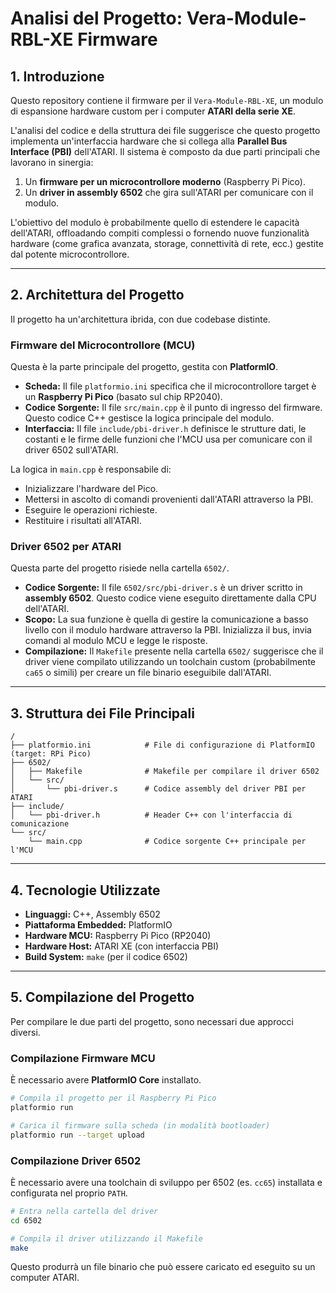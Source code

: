 # Analisi del Progetto: Vera-Module-RBL-XE Firmware

## 1. Introduzione

Questo repository contiene il firmware per il `Vera-Module-RBL-XE`, un modulo di espansione hardware custom per i computer **ATARI della serie XE**.

L'analisi del codice e della struttura dei file suggerisce che questo progetto implementa un'interfaccia hardware che si collega alla **Parallel Bus Interface (PBI)** dell'ATARI. Il sistema è composto da due parti principali che lavorano in sinergia:

1.  Un **firmware per un microcontrollore moderno** (Raspberry Pi Pico).
2.  Un **driver in assembly 6502** che gira sull'ATARI per comunicare con il modulo.

L'obiettivo del modulo è probabilmente quello di estendere le capacità dell'ATARI, offloadando compiti complessi o fornendo nuove funzionalità hardware (come grafica avanzata, storage, connettività di rete, ecc.) gestite dal potente microcontrollore.

---

## 2. Architettura del Progetto

Il progetto ha un'architettura ibrida, con due codebase distinte.

### Firmware del Microcontrollore (MCU)

Questa è la parte principale del progetto, gestita con **PlatformIO**.

-   **Scheda:** Il file `platformio.ini` specifica che il microcontrollore target è un **Raspberry Pi Pico** (basato sul chip RP2040).
-   **Codice Sorgente:** Il file `src/main.cpp` è il punto di ingresso del firmware. Questo codice C++ gestisce la logica principale del modulo.
-   **Interfaccia:** Il file `include/pbi-driver.h` definisce le strutture dati, le costanti e le firme delle funzioni che l'MCU usa per comunicare con il driver 6502 sull'ATARI.

La logica in `main.cpp` è responsabile di:
-   Inizializzare l'hardware del Pico.
-   Mettersi in ascolto di comandi provenienti dall'ATARI attraverso la PBI.
-   Eseguire le operazioni richieste.
-   Restituire i risultati all'ATARI.

### Driver 6502 per ATARI

Questa parte del progetto risiede nella cartella `6502/`.

-   **Codice Sorgente:** Il file `6502/src/pbi-driver.s` è un driver scritto in **assembly 6502**. Questo codice viene eseguito direttamente dalla CPU dell'ATARI.
-   **Scopo:** La sua funzione è quella di gestire la comunicazione a basso livello con il modulo hardware attraverso la PBI. Inizializza il bus, invia comandi al modulo MCU e legge le risposte.
-   **Compilazione:** Il `Makefile` presente nella cartella `6502/` suggerisce che il driver viene compilato utilizzando un toolchain custom (probabilmente `ca65` o simili) per creare un file binario eseguibile dall'ATARI.

---

## 3. Struttura dei File Principali

```
/
├── platformio.ini            # File di configurazione di PlatformIO (target: RPi Pico)
├── 6502/
│   ├── Makefile              # Makefile per compilare il driver 6502
│   └── src/
│       └── pbi-driver.s      # Codice assembly del driver PBI per ATARI
├── include/
│   └── pbi-driver.h          # Header C++ con l'interfaccia di comunicazione
└── src/
    └── main.cpp              # Codice sorgente C++ principale per l'MCU
```

---

## 4. Tecnologie Utilizzate

-   **Linguaggi:** C++, Assembly 6502
-   **Piattaforma Embedded:** PlatformIO
-   **Hardware MCU:** Raspberry Pi Pico (RP2040)
-   **Hardware Host:** ATARI XE (con interfaccia PBI)
-   **Build System:** `make` (per il codice 6502)

---

## 5. Compilazione del Progetto

Per compilare le due parti del progetto, sono necessari due approcci diversi.

### Compilazione Firmware MCU

È necessario avere **PlatformIO Core** installato.

```bash
# Compila il progetto per il Raspberry Pi Pico
platformio run

# Carica il firmware sulla scheda (in modalità bootloader)
platformio run --target upload
```

### Compilazione Driver 6502

È necessario avere una toolchain di sviluppo per 6502 (es. `cc65`) installata e configurata nel proprio `PATH`.

```bash
# Entra nella cartella del driver
cd 6502

# Compila il driver utilizzando il Makefile
make
```
Questo produrrà un file binario che può essere caricato ed eseguito su un computer ATARI.